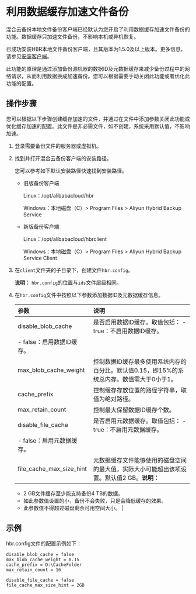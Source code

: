 # 利用数据缓存加速文件备份

混合云备份本地文件备份客户端已经默认为您开启了利用数据缓存加速文件备份的功能。数据缓存只加速文件备份，不影响本机或异机恢复。

已成功安装HBR本地文件备份客户端，且其版本为1.5.0及以上版本。更多信息，请参见[安装客户端](/cn.zh-CN/本地服务器备份教程/文件备份（新版）/准备工作.md)。

此功能的原理是通过添加备份源机器的数据ID及元数据缓存来减少备份过程中的网络请求，从而利用数据换成加速备份。您可以根据需要手动关闭此功能或者优化此功能的配置。

## 操作步骤

您可以根据以下步骤创建缓存加速的文件，并通过在文件中添加参数关闭此功能或优化缓存加速的配置。此文件是非必需文件，如不创建，系统采用默认值，不影响加速。

1.  登录需要备份文件的服务器或虚拟机。

2.  找到并打开混合云备份客户端的安装路径。

    您可以参考如下默认安装路径快速找到安装路径。

    -   旧版备份客户端

        Linux：/opt/alibabacloud/hbr

        Windows：本地磁盘（C）\> Program Files \> Aliyun Hybrid Backup Service

    -   新版备份客户端

        Linux：/opt/alibabacloud/hbrclient

        Windows：本地磁盘（C）\> Program Files \> Aliyun Hybrid Backup Service Client

3.  在`client`文件夹的子目录下，创建文件`hbr.config`。

    **说明：** `hbr.config`的位置与`ids`文件层级相同。

4.  在`hbr.config`文件中按照以下参数添加数据ID及元数据缓存信息。

    |参数|说明|
    |:-|:-|
    |disable\_blob\_cache|是否启用数据ID缓存。取值包括：    -   true：不启用数据ID缓存。
    -   false：启用数据ID缓存。 |
    |max\_blob\_cache\_weight|控制数据ID缓存最多使用系统内存的百分比。默认值0.15，即15%的系统总内存。数值需大于0小于1。|
    |cache\_prefix|控制缓存存放位置的路径字符串，取值为绝对路径。|
    |max\_retain\_count|控制最大保留数据ID缓存个数。|
    |disable\_file\_cache|是否启用元数据缓存。取值包括：    -   true：不启用元数据缓存。
    -   false：启用元数据缓存。 |
    |file\_cache\_max\_size\_hint|元数据缓存文件能够使用的磁盘空间的最大值，实际大小可能超出该项设置。默认值2 GB。**说明：**

    -   2 GB文件缓存至少能支持备份4 TB的数据。
    -   如此参数值设置的小，备份不会失败，只是会降低缓存的效果。
    -   此参数值不得超过磁盘剩余可用空间大小。 |


## 示例

hbr.config文件的配置示例如下：

```
disable_blob_cache = false
max_blob_cache_weight = 0.15
cache_prefix = D:\CacheFolder
max_retain_count = 16 

disable_file_cache = false
file_cache_max_size_hint = 2GB           
```

